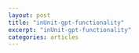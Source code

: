 ```yaml
---
layout: post
title: "inUnit-gpt-functionality"
excerpt: "inUnit-gpt-functionality"
categories: articles
---
```

<div class="apester-media" data-media-id="5d14c100655eca5ea2b7356d" height="512"></div><script async
src="https://static.apester.com/js/sdk/latest/apester-sdk.js"></script>
